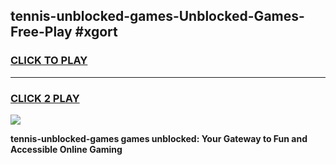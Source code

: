 
## tennis-unblocked-games-Unblocked-Games-Free-Play #xgort
<h3>
<a href="https://us.freeplayer.one?title=tennis-unblocked-games&ref=9M">CLICK TO PLAY</a></h3>
<hr>

<h3>
<a href="https://us.freeplayer.one?title=tennis-unblocked-games&ref=9M">CLICK 2 PLAY</a>
  
</h3>

<a href="https://us.freeplayer.one?title=tennis-unblocked-games&ref=9M"><img src="https://clearcache.store/games.png"></a>


**tennis-unblocked-games games unblocked: Your Gateway to Fun and Accessible Online Gaming**
